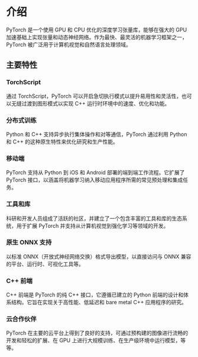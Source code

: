 # 介绍

PyTorch 是一个使用 GPU 和 CPU 优化的深度学习张量库，能够在强大的 GPU 加速基础上实现张量和动态神经网络。作为最快、最灵活的机器学习框架之一，PyTorch 被广泛用于计算机视觉和自然语言处理领域。

## 主要特性

### TorchScript

通过 TorchScript，PyTorch 可以开启急切执行模式以提升易用性和灵活性，也可以无缝过渡到图形模式以实现 C++ 运行时环境中的速度、优化和功能。

### 分布式训练

Python 和 C++ 支持异步执行集体操作和对等通信，PyTorch 通过利用 Python 和 C++ 的这种原生特性来优化研究和生产性能。

### 移动端

PyTorch 支持从 Python 到 iOS 和 Android 部署的端到端工作流程。它扩展了 PyTorch 接口，以涵盖将机器学习纳入移动应用程序所需的常见预处理和集成任务。

### 工具和库

科研和开发人员组成了活跃的社区，并建立了一个包含丰富的工具和库的生态系统，用于扩展 PyTorch 并支持从计算机视觉到强化学习等领域的开发。

### 原生 ONNX 支持

以标准 ONNX（开放式神经网络交换）格式导出模型，以直接访问与 ONNX 兼容的平台、运行时、可视化工具等。

### C++ 前端

C++ 前端是 PyTorch 的纯 C++ 接口，它遵循已建立的 Python 前端的设计和体系结构。它旨在实现关于高性能、低延迟和 bare metal C++ 应用程序的研究。

### 云合作伙伴

PyTorch 在主要的云平台上得到了良好的支持，可通过预构建的图像进行流畅的开发和轻松的扩展、在 GPU 上进行大规模训练、在生产级环境中运行模型，等等。